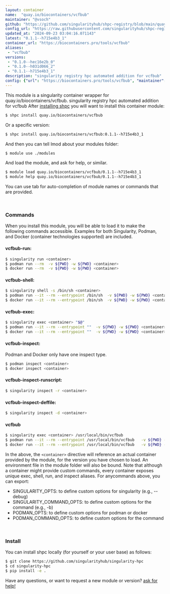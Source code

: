 ```yaml
---
layout: container
name:  "quay.io/biocontainers/vcfbub"
maintainer: "@vsoch"
github: "https://github.com/singularityhub/shpc-registry/blob/main/quay.io/biocontainers/vcfbub/container.yaml"
config_url: "https://raw.githubusercontent.com/singularityhub/shpc-registry/main/quay.io/biocontainers/vcfbub/container.yaml"
updated_at: "2024-09-23 03:04:16.071143"
latest: "0.1.1--h715e4b3_1"
container_url: "https://biocontainers.pro/tools/vcfbub"
aliases:
 - "vcfbub"
versions:
 - "0.1.0--hec16e2b_0"
 - "0.1.0--h031d066_2"
 - "0.1.1--h715e4b3_1"
description: "singularity registry hpc automated addition for vcfbub"
config: {"url": "https://biocontainers.pro/tools/vcfbub", "maintainer": "@vsoch", "description": "singularity registry hpc automated addition for vcfbub", "latest": {"0.1.1--h715e4b3_1": "sha256:19fcc742ce729917facf0d16f582dccc982152eaa6f0ac47a48e4a3cc96d269e"}, "tags": {"0.1.0--hec16e2b_0": "sha256:bb0f3542a8a6bcd67d1a50eaae820a4bbc5cd5b4f0dae30bbb1ae096d286bafd", "0.1.0--h031d066_2": "sha256:54baafe6ebd7076d272cf4f30fc6dffd148516d065f68a229a9f9accd0072df0", "0.1.1--h715e4b3_1": "sha256:19fcc742ce729917facf0d16f582dccc982152eaa6f0ac47a48e4a3cc96d269e"}, "docker": "quay.io/biocontainers/vcfbub", "aliases": {"vcfbub": "/usr/local/bin/vcfbub"}}
---
```


This module is a singularity container wrapper for quay.io/biocontainers/vcfbub.
singularity registry hpc automated addition for vcfbub
After [installing shpc](#install) you will want to install this container module:


```bash
$ shpc install quay.io/biocontainers/vcfbub
```

Or a specific version:

```bash
$ shpc install quay.io/biocontainers/vcfbub:0.1.1--h715e4b3_1
```

And then you can tell lmod about your modules folder:

```bash
$ module use ./modules
```

And load the module, and ask for help, or similar.

```bash
$ module load quay.io/biocontainers/vcfbub/0.1.1--h715e4b3_1
$ module help quay.io/biocontainers/vcfbub/0.1.1--h715e4b3_1
```

You can use tab for auto-completion of module names or commands that are provided.

<br>

### Commands

When you install this module, you will be able to load it to make the following commands accessible.
Examples for both Singularity, Podman, and Docker (container technologies supported) are included.

#### vcfbub-run:

```bash
$ singularity run <container>
$ podman run --rm  -v ${PWD} -w ${PWD} <container>
$ docker run --rm  -v ${PWD} -w ${PWD} <container>
```

#### vcfbub-shell:

```bash
$ singularity shell -s /bin/sh <container>
$ podman run --it --rm --entrypoint /bin/sh  -v ${PWD} -w ${PWD} <container>
$ docker run --it --rm --entrypoint /bin/sh  -v ${PWD} -w ${PWD} <container>
```

#### vcfbub-exec:

```bash
$ singularity exec <container> "$@"
$ podman run --it --rm --entrypoint ""  -v ${PWD} -w ${PWD} <container> "$@"
$ docker run --it --rm --entrypoint ""  -v ${PWD} -w ${PWD} <container> "$@"
```

#### vcfbub-inspect:

Podman and Docker only have one inspect type.

```bash
$ podman inspect <container>
$ docker inspect <container>
```

#### vcfbub-inspect-runscript:

```bash
$ singularity inspect -r <container>
```

#### vcfbub-inspect-deffile:

```bash
$ singularity inspect -d <container>
```


#### vcfbub

```bash
$ singularity exec <container> /usr/local/bin/vcfbub
$ podman run --it --rm --entrypoint /usr/local/bin/vcfbub   -v ${PWD} -w ${PWD} <container> -c " $@"
$ docker run --it --rm --entrypoint /usr/local/bin/vcfbub   -v ${PWD} -w ${PWD} <container> -c " $@"
```



In the above, the `<container>` directive will reference an actual container provided
by the module, for the version you have chosen to load. An environment file in the
module folder will also be bound. Note that although a container
might provide custom commands, every container exposes unique exec, shell, run, and
inspect aliases. For anycommands above, you can export:

 - SINGULARITY_OPTS: to define custom options for singularity (e.g., --debug)
 - SINGULARITY_COMMAND_OPTS: to define custom options for the command (e.g., -b)
 - PODMAN_OPTS: to define custom options for podman or docker
 - PODMAN_COMMAND_OPTS: to define custom options for the command

<br>

### Install

You can install shpc locally (for yourself or your user base) as follows:

```bash
$ git clone https://github.com/singularityhub/singularity-hpc
$ cd singularity-hpc
$ pip install -e .
```

Have any questions, or want to request a new module or version? [ask for help!](https://github.com/singularityhub/singularity-hpc/issues)